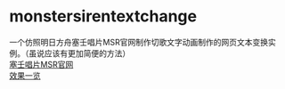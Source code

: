 # monstersirentextchange
一个仿照明日方舟塞壬唱片MSR官网制作切歌文字动画制作的网页文本变换实例。（虽说应该有更加简便的方法）<br>
<a href="https://monster-siren.hypergryph.com/about">塞壬唱片MSR官网</a><br>
<a href="https://colacat-mp3.github.io/monstersirentextchange">效果一览</a>
